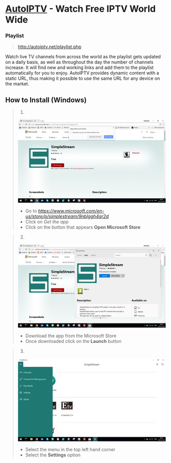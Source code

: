 # [AutoIPTV](http://autoiptv.net) - Watch Free IPTV World Wide

### Playlist

> http://autoiptv.net/playlist.php

Watch live TV channels from across the world as the playlist gets updated on a daily basis, as well as throughout the day the number of channels increase. It will find new and working links and add them to the playlist automatically for you to enjoy. AutoIPTV provides dynamic content with a static URL, thus making it possible to use the same URL for any device on the market.  

## How to Install (Windows)

> 1.
> ![Capture 1](images/Capture1.PNG)
> - Go to *https://www.microsoft.com/en-us/store/p/simplestream/9nblggh4qr2d*
> - Click on *Get the app*
> - Click on the button that appears **Open Microsoft Store**

> 2.
> ![Capture 2](images/Capture2.PNG)
> - Download the app from the Microsoft Store
> - Once downloaded click on the **Launch** button

> 3.
> ![Capture 3](images/Capture3.PNG)
> - Select the menu in the top left hand corner
> - Select the **Settings** option
